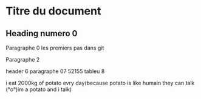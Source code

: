 # Titre du document

## Heading numero 0

Paragraphe 0
les premiers pas dans git

Paragraphe 2

header 6
paragraphe 07
52155
tableu 8

i eat 2000kg of potato evry day(because potato is like humain they can talk (°o°)im a potato and i talk)
